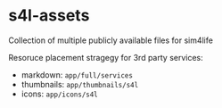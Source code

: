 # s4l-assets
Collection of multiple publicly available files for sim4life

Resoruce placement stragegy for 3rd party services:
- markdown: `app/full/services`
- thumbnails: `app/thumbnails/s4l`
- icons: `app/icons/s4l`

